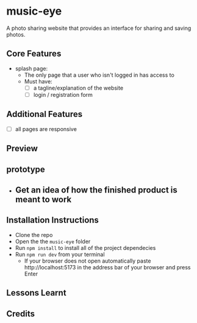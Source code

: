 # music-eye

A photo sharing website that provides an interface for sharing and saving photos.

## Core Features

- splash page:
  - The only page that a user who isn't logged in has access to
  - Must have:
    - [ ] a tagline/explanation of the website
    - [ ] login / registration form

## Additional Features

- [ ] all pages are responsive

## Preview

## prototype

- ## Get an idea of how the finished product is meant to work

## Installation Instructions

- Clone the repo
- Open the the `music-eye` folder
- Run `npm install` to install all of the project dependecies
- Run `npm run dev` from your terminal
  - If your browser does not open automatically paste http://localhost:5173 in the address bar of your browser and press Enter

## Lessons Learnt

## Credits
